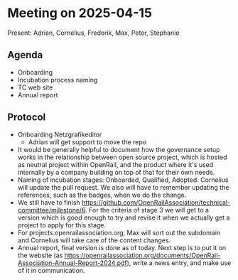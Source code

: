 # Meeting on 2025-04-15

Present: Adrian, Cornelius, Frederik, Max, Peter, Stephanie

## Agenda

* Onboarding
* Incubation process naming
* TC web site
* Annual report
 
## Protocol

* Onboarding Netzgrafikeditor
  * Adrian will get support to move the repo
* It would be generally helpful to document how the governance setup works in the relationship between open source project, which is hosted as neutral project within OpenRail, and the product where it's used internally by a company building on top of that for their own needs.
* Naming of incubation stages: Onboarded, Qualified, Adopted. Cornelius will update the pull request. We also will have to remember updating the references, such as the badges, when we do the change.
* We still have to finish https://github.com/OpenRailAssociation/technical-committee/milestone/6. For the criteria of stage 3 we will get to a version which is good enough to try and revise it when we actually get a project to apply for this stage.
* For projects.openrailassociation.org, Max will sort out the subdomain and Cornelius will take care of the content changes.
* Annual report, final version is done as of today. Next step is to put it on the website (as https://openrailassociation.org/documents/OpenRail-Association-Annual-Report-2024.pdf), write a news entry, and make use of it in communication.
